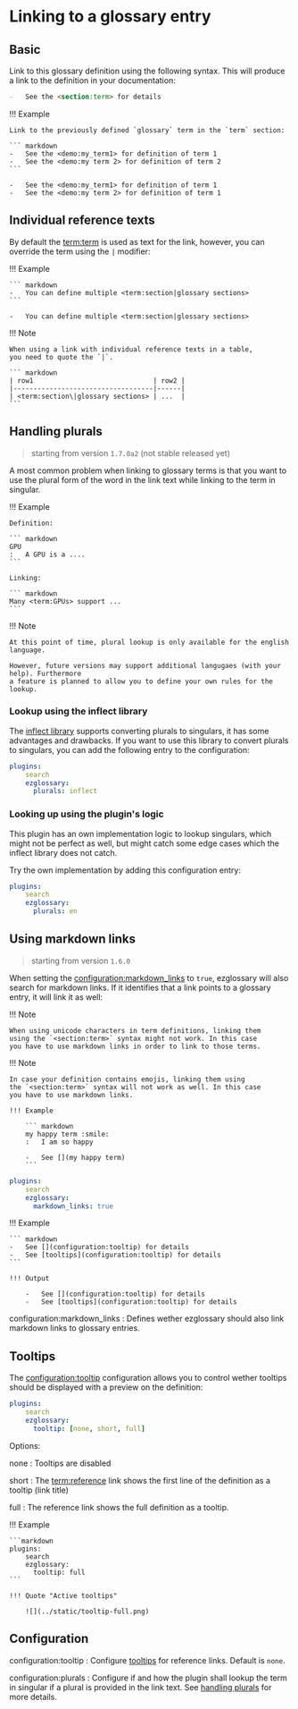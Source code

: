 # Linking to a glossary entry

## Basic

Link to this glossary definition using the following
syntax. This will produce a link to the definition in your documentation:

``` markdown
-   See the <section:term> for details
```

!!! Example

    Link to the previously defined `glossary` term in the `term` section:

    ``` markdown
    -   See the <demo:my_term1> for definition of term 1
    -   See the <demo:my term 2> for definition of term 2
    ```

    -   See the <demo:my_term1> for definition of term 1
    -   See the <demo:my term 2> for definition of term 1

## Individual reference texts

By default the <term:term> is used as text for the link, however,
you can override the term using the `|` modifier:

!!! Example

    ``` markdown
    -   You can define multiple <term:section|glossary sections>
    ```

    -   You can define multiple <term:section|glossary sections>

!!! Note

    When using a link with individual reference texts in a table,
    you need to quote the `|`.

    ``` markdown
    | row1                              | row2 |
    |-----------------------------------|------|
    | <term:section\|glossary sections> | ...  |
    ```

## Handling plurals
> starting from version `1.7.0a2` (not stable released yet)

A most common problem when linking to glossary terms is that you want to use
the plural form of the word in the link text while linking to the term in singular.

!!! Example

    Definition:

    ``` markdown
    GPU
    :   A GPU is a ....
    ```

    Linking:

    ``` markdown
    Many <term:GPUs> support ...
    ```

!!! Note

    At this point of time, plural lookup is only available for the english language.

    However, future versions may support additional langugaes (with your help). Furthermore
    a feature is planned to allow you to define your own rules for the lookup.

### Lookup using the inflect library

The [inflect library](https://github.com/jaraco/inflect) supports converting plurals to singulars,
it has some advantages and drawbacks. If you want to use this library to convert plurals to singulars,
you can add the following entry to the configuration:

``` yaml
plugins:
    search
    ezglossary:
      plurals: inflect
```

### Looking up using the plugin's logic

This plugin has an own implementation logic to lookup singulars, which might not be perfect as well,
but might catch some edge cases which the inflect library does not catch.

Try the own implementation by adding this configuration entry:

``` yaml
plugins:
    search
    ezglossary:
      plurals: en
```

## Using markdown links
> starting from version `1.6.0`

When setting the <configuration:markdown_links> to `true`, 
ezglossary will also search for markdown links. If it identifies that
a link points to a glossary entry, it will link it as well:

!!! Note

    When using unicode characters in term definitions, linking them
    using the `<section:term>` syntax might not work. In this case
    you have to use markdown links in order to link to those terms.

!!! Note

    In case your definition contains emojis, linking them using
    the `<section:term>` syntax will not work as well. In this case
    you have to use markdown links.

    !!! Example

        ``` markdown
        my happy term :smile:
        :   I am so happy

        -   See [](my happy term)
        ```

``` yaml
plugins:
    search
    ezglossary:
      markdown_links: true
```

!!! Example

    ``` markdown
    -   See [](configuration:tooltip) for details
    -   See [tooltips](configuration:tooltip) for details
    ```

    !!! Output

        -   See [](configuration:tooltip) for details
        -   See [tooltips](configuration:tooltip) for details


configuration:markdown_links
:   Defines wether ezglossary should also link markdown links to
    glossary entries.


## Tooltips

The <configuration:tooltip> configuration allows you to control wether
tooltips should be displayed with a preview on the definition:

``` yaml
plugins:
    search
    ezglossary:
      tooltip: [none, short, full]
```

Options:

none
:   Tooltips are disabled

short
:   The <term:reference> link shows the first line of the definition as a tooltip
    (link title)

full
:   The reference link shows the full definition as a tooltip.

!!! Example

    ```markdown
    plugins:
        search
        ezglossary:
          tooltip: full
    ```

    !!! Quote "Active tooltips"

        ![](../static/tooltip-full.png)


## Configuration

configuration:tooltip
:   Configure [tooltips](#tooltips) for reference links. Default is `none`.

configuration:plurals
:   Configure if and how the plugin shall lookup the term in singular if a plural
    is provided in the link text. See [handling plurals](#handling-plurals) for more details.
